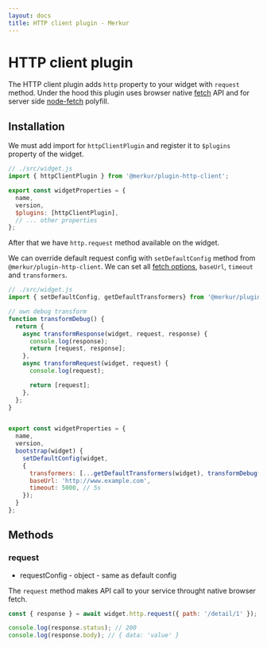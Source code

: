 ```yaml
---
layout: docs
title: HTTP client plugin - Merkur
---
```


# HTTP client plugin

The HTTP client plugin adds `http` property to your widget with `request` method. Under the hood this plugin uses browser native [fetch](https://developer.mozilla.org/en-US/docs/Web/API/Fetch_API) API and for server side [node-fetch](https://www.npmjs.com/package/node-fetch) polyfill.

## Installation

We must add import for `httpClientPlugin` and register it to `$plugins` property of the widget.

```javascript
// ./src/widget.js
import { httpClientPlugin } from '@merkur/plugin-http-client';

export const widgetProperties = {
  name,
  version,
  $plugins: [httpClientPlugin],
  // ... other properties
};

```

After that we have `http.request` method available on the widget.

We can override default request config with `setDefaultConfig` method from `@merkur/plugin-http-client`. We can set all [fetch options](https://developer.mozilla.org/en-US/docs/Web/API/Fetch_API/Using_Fetch#Supplying_request_options), `baseUrl`, `timeout` and `transformers`.

```javascript
// ./src/widget.js
import { setDefaultConfig, getDefaultTransformers} from '@merkur/plugin-http-client';

// own debug transform
function transformDebug() {
  return {
    async transformResponse(widget, request, response) {
      console.log(response);
      return [request, response];
    },
    async transformRequest(widget, request) {
      console.log(request);

      return [request];
    },
  };
}


export const widgetProperties = {
  name,
  version,
  bootstrap(widget) {
    setDefaultConfig(widget,
    {
      transformers: [...getDefaultTransformers(widget), transformDebug()],
      baseUrl: 'http://www.example.com',
      timeout: 5000, // 5s
    });
  }
};
```

## Methods

### request

- requestConfig - object - same as default config

The `request` method makes API call to your service throught native browser fetch.

```javascript
const { response } = await widget.http.request({ path: '/detail/1' });

console.log(response.status); // 200
console.log(response.body); // { data: 'value' }
```
